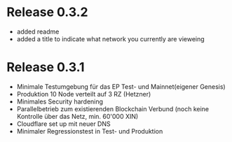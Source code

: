 # Release 0.3.2
- added readme
- added a title to indicate what network you currently are vieweing

# Release 0.3.1
- Minimale Testumgebung  für das EP  Test- und Mainnet(eigener Genesis)
- Produktion 10 Node verteilt auf 3 RZ (Hetzner)
- Minimales Security hardening 
- Parallelbetrieb zum existierenden Blockchain Verbund (noch keine Kontrolle über das Netz, min. 60'000 XIN)
- Cloudflare set up mit neuer DNS
- Minimaler Regressionstest in Test- und Produktion
